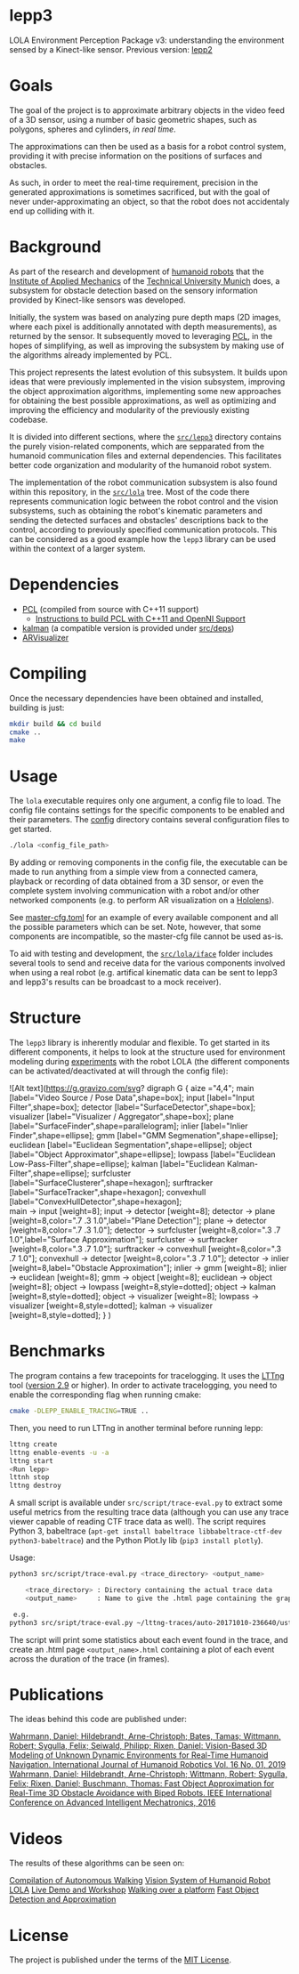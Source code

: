 # lepp3

LOLA Environment Perception Package v3: understanding the environment sensed by
a Kinect-like sensor.
Previous version: [lepp2](https://github.com/am-lola/lepp2)

# Goals

The goal of the project is to approximate arbitrary objects in the video feed
of a 3D sensor, using a number of basic geometric shapes, such as polygons,
spheres and cylinders, *in real time*.

The approximations can then be used as a basis for a robot control system,
providing it with precise information on the positions of surfaces and obstacles.

As such, in order to meet the real-time requirement, precision in the
generated approximations is sometimes sacrificed, but with the goal of
never under-approximating an object, so that the robot does not
accidentaly end up colliding with it.

# Background

As part of the research and development of
[humanoid robots](https://www.amm.mw.tum.de/en/research/current-projects/humanoid-robots/)
that the [Institute of Applied Mechanics](https://www.amm.mw.tum.de/en/home/)
of the [Technical University Munich](https://www.tum.de/) does, a
subsystem for obstacle detection based on the sensory information provided
by Kinect-like sensors was developed.

Initially, the system was based on analyzing pure depth maps (2D images,
where each pixel is additionally annotated with depth measurements), as
returned by the sensor. It subsequently moved to leveraging
[PCL](http://pointclouds.org/), in the hopes of simplifying, as well as
improving the subsystem by making use of the algorithms already implemented
by PCL.

This project represents the latest evolution of this subsystem. It builds
upon ideas that were previously implemented in the vision subsystem,
improving the object approximation algorithms, implementing some new approaches
for obtaining the best possible approximations, as well as optimizing and improving
the efficiency and modularity of the previously existing codebase.

It is divided into different sections, where the
[`src/lepp3`](https://github.com/am-lola/lepp3/tree/master/src/lepp3)
directory contains the purely vision-related components, which are sepparated 
from the humanoid communication files and external dependencies. This 
facilitates better code organization and modularity of the humanoid robot system.

The implementation of the robot communication subsystem is also found within this
repository, in the
[`src/lola`](https://github.com/am-lola/lepp3/tree/master/src/lola) tree.
Most of the code there represents communication logic between the robot
control and the vision subsystems, such as obtaining the robot's kinematic
parameters and sending the detected surfaces and obstacles' descriptions back to 
the control, according to previously specified communication protocols. This can 
be considered as a good example how the `lepp3` library can be used within the
context of a larger system.

# Dependencies

* [PCL](http://pointclouds.org/) (compiled from source with C++11 support)
  * [Instructions to build PCL with C++11 and OpenNI Support]()
* [kalman](https://github.com/mherb/kalman) (a compatible version is provided under [src/deps](./src/deps))
* [ARVisualizer](https://github.com/am-lola/ARVisualizer)

# Compiling

Once the necessary dependencies have been obtained and installed, building is just:

```bash
mkdir build && cd build
cmake ..
make
```

# Usage

The `lola` executable requires only one argument, a config file to load. The config
file contains settings for the specific components to be enabled and their parameters.
The [config](./config) directory contains several configuration files to get started.

```bash
./lola <config_file_path>
```

By adding or removing components in the config file, the executable can be made to
run anything from a simple view from a connected camera, playback or recording of
data obtained from a 3D sensor, or even the complete system involving communication
with a robot and/or other networked components (e.g. to perform AR visualization on a [Hololens](https://github.com/am-lola/HoLola)).

See [master-cfg.toml](./master-cfg.toml) for an example of every available component
and all the possible parameters which can be set. Note, however, that some components
are incompatible, so the master-cfg file cannot be used as-is.

To aid with testing and development, the [`src/lola/iface`](https://github.com/am-lola/lepp3/tree/master/src/lola/iface) folder includes several
tools to send and receive data for the various components involved when using a
real robot (e.g. artifical kinematic data can be sent to lepp3 and lepp3's results
can be broadcast to a mock receiver).


# Structure

The `lepp3` library is inherently modular and flexible. To get started in its 
different components, it helps to look at the structure used for environment 
modeling during [experiments](./config/lab-lola.toml) with the robot LOLA (the 
different components can be activated/deactivated at will through the config file):

![Alt text](https://g.gravizo.com/svg?
  digraph G {
    aize ="4,4";
    main [label="Video Source / Pose Data",shape=box];
    input [label="Input Filter",shape=box];
    detector [label="SurfaceDetector",shape=box];
    visualizer [label="Visualizer / Aggregator",shape=box];
    plane [label="SurfaceFinder",shape=parallelogram];
    inlier [label="Inlier Finder",shape=ellipse];
    gmm [label="GMM Segmenation",shape=ellipse];
    euclidean [label="Euclidean Segmentation",shape=ellipse];
    object [label="Object Approximator",shape=ellipse];
    lowpass [label="Euclidean Low-Pass-Filter",shape=ellipse];
    kalman [label="Euclidean Kalman-Filter",shape=ellipse];
    surfcluster [label="SurfaceClusterer",shape=hexagon];
    surftracker [label="SurfaceTracker",shape=hexagon];
    convexhull [label="ConvexHullDetector",shape=hexagon];    
    main -> input [weight=8];
    input -> detector [weight=8];
    detector -> plane [weight=8,color=".7 .3 1.0",label="Plane Detection"];
    plane -> detector [weight=8,color=".7 .3 1.0"];
    detector -> surfcluster [weight=8,color=".3 .7 1.0",label="Surface Approximation"];
    surfcluster -> surftracker [weight=8,color=".3 .7 1.0"];
    surftracker -> convexhull [weight=8,color=".3 .7 1.0"];
    convexhull -> detector [weight=8,color=".3 .7 1.0"];
    detector -> inlier [weight=8,label="Obstacle Approximation"];
    inlier -> gmm [weight=8];
    inlier -> euclidean [weight=8];
    gmm -> object [weight=8];
    euclidean -> object [weight=8];
    object -> lowpass [weight=8,style=dotted];
    object -> kalman [weight=8,style=dotted];
    object -> visualizer [weight=8];
    lowpass -> visualizer [weight=8,style=dotted];
    kalman -> visualizer [weight=8,style=dotted];
  }
  )

# Benchmarks

The program contains a few tracepoints for tracelogging. It uses the [LTTng](http://lttng.org/)
tool ([version 2.9](http://lttng.org/docs/v2.9/#doc-ubuntu) or higher). In order 
to activate tracelogging, you need to enable the corresponding flag when running 
cmake:

```bash
cmake -DLEPP_ENABLE_TRACING=TRUE ..
```

Then, you need to run LTTng in another terminal before running lepp:

```bash
lttng create
lttng enable-events -u -a
lttng start
<Run lepp>
lttnh stop
lttng destroy
```

A small script is available under `src/script/trace-eval.py` to extract some useful metrics from the resulting trace data (although you can use any trace viewer capable of reading CTF trace data as well). The script requires Python 3, babeltrace (`apt-get install babeltrace libbabeltrace-ctf-dev python3-babeltrace`) and the Python Plot.ly lib (`pip3 install plotly`).

Usage:

```bash
python3 src/script/trace-eval.py <trace_directory> <output_name>

    <trace_directory> : Directory containing the actual trace data
    <output_name>     : Name to give the .html page containing the graph plots

 e.g.
python3 src/sript/trace-eval.py ~/lttng-traces/auto-20171010-236640/ust/uid/1000/64-bit/ plot_output
```

The script will print some statistics about each event found in the trace, and create an .html page `<output_name>.html` containing a plot of each event across the duration of the trace (in frames).

# Publications

The ideas behind this code are published under:

[Wahrmann, Daniel; Hildebrandt, Arne-Christoph; Bates, Tamas; Wittmann, Robert; Sygulla, Felix; Seiwald, Philipp; Rixen, Daniel: Vision-Based 3D Modeling of Unknown Dynamic Environments for Real-Time Humanoid Navigation. International Journal of Humanoid Robotics Vol. 16 No. 01, 2019](http://mediatum.ub.tum.de/node?id=1435457)
[Wahrmann, Daniel; Hildebrandt, Arne-Christoph; Wittmann, Robert; Sygulla, Felix; Rixen, Daniel; Buschmann, Thomas: Fast Object Approximation for Real-Time 3D Obstacle Avoidance with Biped Robots. IEEE International Conference on Advanced Intelligent Mechatronics, 2016](http://mediatum.ub.tum.de/node?id=1320267)

# Videos

The results of these algorithms can be seen on:

[Compilation of Autonomous Walking](https://youtu.be/EeDR1UNDpIY)
[Vision System of Humanoid Robot LOLA](https://youtu.be/VceqNJucPiw)
[Live Demo and Workshop](https://youtu.be/g6UACMHgt20)
[Walking over a platform](https://youtu.be/rKsx8HKvBkg)
[Fast Object Detection and Approximation](https://youtu.be/6PLN6B4vSHM)

# License

The project is published under the terms of the
[MIT License](https://github.com/am-lola/lepp3/blob/master/LICENSE).
